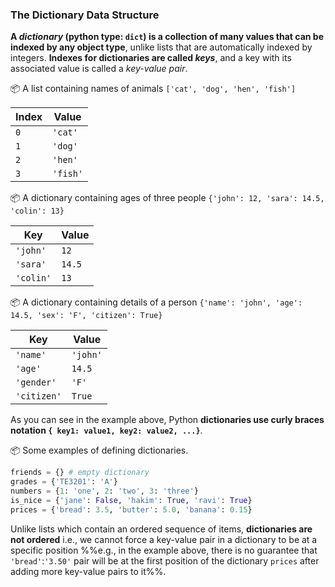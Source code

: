 ### The Dictionary Data Structure

**A _dictionary_ (python type: `dict`) is a collection of many values that can be indexed by any object type**, unlike lists that are automatically indexed by integers. **Indexes for dictionaries are called _keys_**, and a key with its associated value is called a _key-value pair_.

<tip-box> 

:package: A list containing names of animals `['cat', 'dog', 'hen', 'fish']`

Index | Value
----- | -----
`0` | `'cat'`
`1` | `'dog'`
`2` | `'hen'`
`3` | `'fish'`

:package: A dictionary containing ages of three people `{'john': 12, 'sara': 14.5, 'colin': 13}`

Key | Value
----- | -----
`'john'` | `12`
`'sara'` | `14.5`
`'colin'` | `13`

:package: A dictionary containing details of a person `{'name': 'john', 'age': 14.5, 'sex': 'F', 'citizen': True}`

Key | Value
----- | -----
`'name'` | `'john'`
`'age'` | `14.5`
`'gender'` | `'F'`
`'citizen'` | `True`

</tip-box>

As you can see in the example above, Python **dictionaries use curly braces notation `{ key1: value1, key2: value2, ...}`**.

<tip-box> 

:package: Some examples of defining dictionaries.


```python
friends = {} # empty dictionary
grades = {'TE3201': 'A'}
numbers = {1: 'one', 2: 'two', 3: 'three'}
is_nice = {'jane': False, 'hakim': True, 'ravi': True}
prices = {'bread': 3.5, 'butter': 5.0, 'banana': 0.15}
```

</tip-box>

Unlike lists which contain an ordered sequence of items, **dictionaries are not ordered** i.e., we cannot force a key-value pair in a dictionary to be at a specific position %%e.g., in the example above, there is no guarantee that `'bread'`:`'3.50'` pair will be at the first position of the dictionary `prices` after adding more key-value pairs to it%%.
